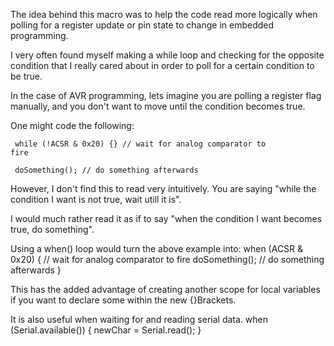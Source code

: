 
The idea behind this macro was to help the code read more logically when polling for a register update or pin state to change in embedded programming.

I very often found myself making a while loop and checking for the opposite condition that I really cared about in order to poll for a certain condition to be true. 

In the case of AVR programming, lets imagine you are polling a register flag manually, and you don't want to move until the condition becomes true.

One might code the following:

  <code>  while (!ACSR & 0x20) {}  // wait for analog comparator to fire</code>
  
  <code>    doSomething();           // do something afterwards</code>

However, I don't find this to read very intuitively. You are saying "while the condition I want is not true, wait utill it is".
  
I would much rather read it as if to say "when the condition I want becomes true, do something".

Using a when() loop would turn the above example into: 
  when (ACSR & 0x20) {  // wait for analog comparator to fire
    doSomething();      // do something afterwards
  }

This has the added advantage of creating another scope for local variables if you want to declare some within the new {}Brackets. 

It is also useful when waiting for and reading serial data.
  when (Serial.available()) {
    newChar = Serial.read();
  } 
